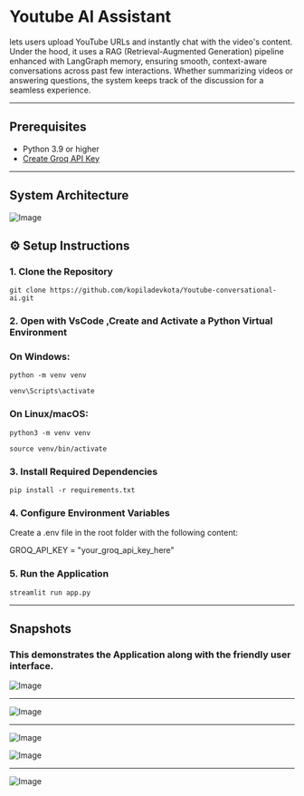 # Youtube AI Assistant

lets users upload YouTube URLs and instantly chat with the video's content. Under the hood, it uses a RAG (Retrieval-Augmented Generation) pipeline enhanced with LangGraph memory, ensuring smooth, context-aware conversations across past few interactions. Whether summarizing videos or answering questions, the system keeps track of the discussion for a seamless experience.

---
## Prerequisites

- Python 3.9 or higher
- [Create Groq API Key]( https://console.groq.com/keys)

---
## System Architecture

![Image](https://github.com/user-attachments/assets/0e394ccf-95f5-4c8e-9b64-71d3641573b4)

## ⚙️ Setup Instructions

### 1. Clone the Repository

```
git clone https://github.com/kopiladevkota/Youtube-conversational-ai.git
```

### 2. Open with VsCode ,Create and Activate a Python Virtual Environment

### On Windows:
```
python -m venv venv

venv\Scripts\activate
```
### On Linux/macOS:
```
python3 -m venv venv

source venv/bin/activate
```
### 3. Install Required Dependencies
``
pip install -r requirements.txt
``
### 4. Configure Environment Variables

Create a .env file in the root folder with the following content:

GROQ_API_KEY = "your_groq_api_key_here"

### 5. Run the Application
``
streamlit run app.py
``

---

## Snapshots

### This demonstrates the Application along with the friendly user interface.

![Image](https://github.com/user-attachments/assets/ab7bb3f6-6e4c-4693-b606-e125257ee981)

---


![Image](https://github.com/user-attachments/assets/2cf0bb65-9ab5-4692-bdde-4f854c2ee293)

---


![Image](https://github.com/user-attachments/assets/54fbddf1-c9bf-489b-addb-1364cab1ca0e)

![Image](https://github.com/user-attachments/assets/9feaf6da-b787-4158-b802-66fc4731fed2)

---

![Image](https://github.com/user-attachments/assets/596cddc1-4415-4167-84a6-5f77960e7e1d)

